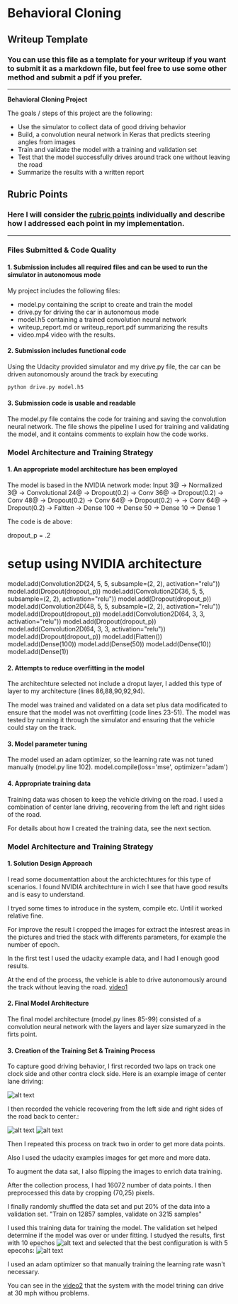 # **Behavioral Cloning** 

## Writeup Template

### You can use this file as a template for your writeup if you want to submit it as a markdown file, but feel free to use some other method and submit a pdf if you prefer.

---

**Behavioral Cloning Project**

The goals / steps of this project are the following:
* Use the simulator to collect data of good driving behavior
* Build, a convolution neural network in Keras that predicts steering angles from images
* Train and validate the model with a training and validation set
* Test that the model successfully drives around track one without leaving the road
* Summarize the results with a written report


[//]: # (Image References)

[image1]: ./images_out/center.jpg "Center Image"
[image2]: ./images_out/left.jpg "Left Image"
[image3]: ./images_out/right.jpg "Right Image"
[image4]: ./images_out/estudio.PNG "Model Mean Squared Error Loss Epcoh = 10"
[image5]: ./images_out/estudio2_2.PNG "Model Mean Squared Error Loss Epcoh = 5"
[video1]: ./video.mp4 "Video with the final result"
[video2]: ./video_speed30.mp4 "Video with the final result and speed = 30 mph"


## Rubric Points
### Here I will consider the [rubric points](https://review.udacity.com/#!/rubrics/432/view) individually and describe how I addressed each point in my implementation.  

---
### Files Submitted & Code Quality

#### 1. Submission includes all required files and can be used to run the simulator in autonomous mode

My project includes the following files:
* model.py containing the script to create and train the model
* drive.py for driving the car in autonomous mode
* model.h5 containing a trained convolution neural network 
* writeup_report.md or writeup_report.pdf summarizing the results
* video.mp4 video with the results.

#### 2. Submission includes functional code
Using the Udacity provided simulator and my drive.py file, the car can be driven autonomously around the track by executing 
```sh
python drive.py model.h5
```

#### 3. Submission code is usable and readable

The model.py file contains the code for training and saving the convolution neural network. The file shows the pipeline I used for training and validating the model, and it contains comments to explain how the code works.

### Model Architecture and Training Strategy

#### 1. An appropriate model architecture has been employed

The model is based in the NVIDIA network mode:
Input 3@ -> Normalized 3@ -> Convolutional 24@ -> Dropout(0.2) -> Conv 36@ -> Dropout(0.2) -> Conv 48@ -> Dropout(0.2) -> Conv 64@ -> Dropout(0.2) ->
-> Conv 64@ -> Dropout(0.2) -> Faltten -> Dense 100 -> Dense 50 -> Dense 10 -> Dense 1

The code is de above:

dropout_p = .2
# setup using NVIDIA architecture
model.add(Convolution2D(24, 5, 5, subsample=(2, 2), activation="relu"))
model.add(Dropout(dropout_p))
model.add(Convolution2D(36, 5, 5, subsample=(2, 2), activation="relu"))
model.add(Dropout(dropout_p))
model.add(Convolution2D(48, 5, 5, subsample=(2, 2), activation="relu"))
model.add(Dropout(dropout_p))
model.add(Convolution2D(64, 3, 3, activation="relu"))
model.add(Dropout(dropout_p))
model.add(Convolution2D(64, 3, 3, activation="relu"))
model.add(Dropout(dropout_p))
model.add(Flatten())
model.add(Dense(100))
model.add(Dense(50))
model.add(Dense(10))
model.add(Dense(1))



#### 2. Attempts to reduce overfitting in the model

The architechture selected not include a droput layer, I added this type of layer to my architecture (lines 86,88,90,92,94).

The model was trained and validated on a data set plus data modificated to ensure that the model was not overfitting (code lines 23-51).
The model was tested by running it through the simulator and ensuring that the vehicle could stay on the track.

#### 3. Model parameter tuning

The model used an adam optimizer, so the learning rate was not tuned manually (model.py line 102).
model.compile(loss='mse', optimizer='adam')

#### 4. Appropriate training data

Training data was chosen to keep the vehicle driving on the road. I used a combination of center lane driving, recovering from the left and right sides of the road.

For details about how I created the training data, see the next section. 

### Model Architecture and Training Strategy

#### 1. Solution Design Approach

I read some documentattion about the archictechtures for this type of scenarios.
I found NVIDIA architechture in wich I see that have good results and is easy to understand.

I tryed some times to introduce in the system, compile etc. Until it worked relative fine.

For improve the result I cropped the images for extract the intesrest areas in the pictures and tried the stack with differents parameters, for example the number of epoch.

In the first test I used the udacity example data, and I had I enough good results.

At the end of the process, the vehicle is able to drive autonomously around the track without leaving the road. [video1]

#### 2. Final Model Architecture

The final model architecture (model.py lines 85-99) consisted of a convolution neural network with the layers and layer size sumaryzed in the firts point.


#### 3. Creation of the Training Set & Training Process

To capture good driving behavior, I first recorded two laps on track one clock side and other contra clock side. Here is an example image of center lane driving:

![alt text][image1]

I then recorded the vehicle recovering from the left side and right sides of the road back to center.:

![alt text][image2]
![alt text][image3]


Then I repeated this process on track two in order to get more data points.

Also I used the udacity examples images for get more and more data.

To augment the data sat, I also flipping the images to enrich data training.

After the collection process, I had 16072 number of data points. I then preprocessed this data by cropping (70,25) pixels.


I finally randomly shuffled the data set and put 20% of the data into a validation set. 
"Train on 12857 samples, validate on 3215 samples"

I used this training data for training the model. The validation set helped determine if the model was over or under fitting.
I studyed the results, first with 10 epechos ![alt text][image4] and selected that the best configuration is with 5 epecohs: ![alt text][image5]

I used an adam optimizer so that manually training the learning rate wasn't necessary.

You can see in the [video2] that the system with the model trining can drive at 30 mph withou problems.
